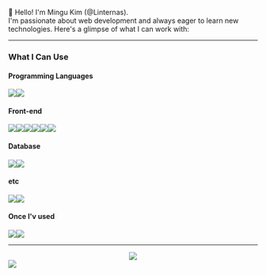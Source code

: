 👋 Hello! I'm Mingu Kim (@Linternas). 
<br />
I'm passionate about web development and always eager to learn new technologies. Here's a glimpse of what I can work with:

---

### What I Can Use 

#### Programming Languages
<div style="display: flex">
  <img src="https://img.shields.io/badge/TypeScript-%23007ACC.svg?style=for-the-badge&logo=typescript&logoColor=white" />
  <img src="https://img.shields.io/badge/JavaScript-%23323330.svg?style=for-the-badge&logo=javascript&logoColor=%23F7DF1E" />
</div>

#### Front-end
<div style="display: flex">
  <img src="https://img.shields.io/badge/HTML5-%23E34F26.svg?style=for-the-badge&logo=html5&logoColor=white" />
  <img src="https://img.shields.io/badge/CSS3-%231572B6.svg?style=for-the-badge&logo=css3&logoColor=white" />
  <img src="https://img.shields.io/badge/Next.js-%23000000.svg?style=for-the-badge&logo=nextdotjs&logoColor=white" />
  <img src="https://img.shields.io/badge/Vue.js-%2335495e.svg?style=for-the-badge&logo=vuedotjs&logoColor=%234FC08D" />
  <img src="https://img.shields.io/badge/React-%2320232a.svg?style=for-the-badge&logo=react&logoColor=%2361DAFB" />
  <img src="https://img.shields.io/badge/Redux-%23764ABC.svg?style=for-the-badge&logo=redux&logoColor=white" />
</div>

#### Database
<div style="display: flex">
  <img src="https://img.shields.io/badge/MongoDB-%2347A248.svg?style=for-the-badge&logo=mongodb&logoColor=white" />
  <img src="https://img.shields.io/badge/MySQL-%2300f.svg?style=for-the-badge&logo=mysql&logoColor=white" />
</div>

#### etc
<div style="display: flex">
  <img src="https://img.shields.io/badge/Visual_Studio_Code-%23007ACC.svg?style=for-the-badge&logo=visual-studio-code&logoColor=white" />
  <img src="https://img.shields.io/badge/Swagger-%2385EA2D.svg?style=for-the-badge&logo=swagger&logoColor=black" />
</div>

#### Once I'v used
<div style="display: flex">
  <img src="https://img.shields.io/badge/Flutter-%2302569B.svg?style=for-the-badge&logo=flutter&logoColor=white" />
  <img src="https://img.shields.io/badge/React_Native-%2320232a.svg?style=for-the-badge&logo=react&logoColor=%2361DAFB" />
</div>

---

<div style="height: 20px;" />

<div align="center" style="display:flex; justify-content: center; width: 100%;>
  <a href="https://github.com/anuraghazra/github-readme-stats">
    <img align="center" src="https://github-readme-stats.vercel.app/api/top-langs/?username=Linternas&layout=compact" />
  </a>
</div>


<a href="https://github.com/devxb/gitanimals">
  <img src="https://render.gitanimals.org/farms/{Linternas}"/>
</a>

